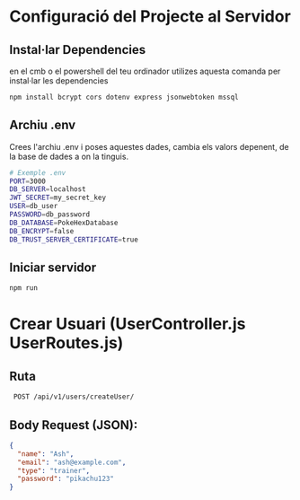 # Configuració del Projecte al Servidor

## Instal·lar Dependencies

en el cmb o el powershell del teu ordinador utilizes aquesta comanda per instal·lar les dependencies

```bash
npm install bcrypt cors dotenv express jsonwebtoken mssql
```


## Archiu .env

Crees l'archiu .env i poses aquestes dades, cambia els valors depenent, de la base de dades a on la tinguis.

```bash
# Exemple .env
PORT=3000
DB_SERVER=localhost
JWT_SECRET=my_secret_key
USER=db_user
PASSWORD=db_password
DB_DATABASE=PokeHexDatabase
DB_ENCRYPT=false
DB_TRUST_SERVER_CERTIFICATE=true
```

## Iniciar servidor 

```bash
npm run
```

# Crear Usuari (UserController.js UserRoutes.js)

## Ruta
```bash
 POST /api/v1/users/createUser/
 ```

## Body Request (JSON):
```json
{
  "name": "Ash",
  "email": "ash@example.com",
  "type": "trainer",
  "password": "pikachu123"
}
```


